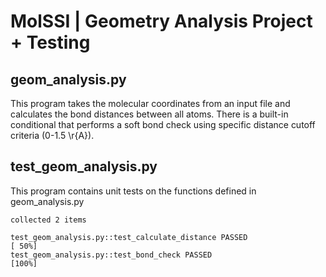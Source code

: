 # MolSSI | Geometry Analysis Project + Testing

## geom_analysis.py

This program takes the molecular coordinates from an input file and calculates the bond distances between all atoms. There is a built-in conditional that performs a soft bond check using specific distance cutoff criteria (0-1.5 \r{A}).

## test_geom_analysis.py

This program contains unit tests on the functions defined in geom_analysis.py

```
collected 2 items

test_geom_analysis.py::test_calculate_distance PASSED                    [ 50%]
test_geom_analysis.py::test_bond_check PASSED                            [100%]
```
